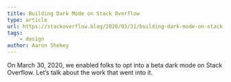```yaml
---
title: Building Dark Mode on Stack Overflow
type: article
url: https://stackoverflow.blog/2020/03/31/building-dark-mode-on-stack-overflow/
tags: 
    - design
author: Aaron Shekey
---
```

On March 30, 2020, we enabled folks to opt into a beta dark mode on Stack Overflow. Let’s talk about the work that went into it.
